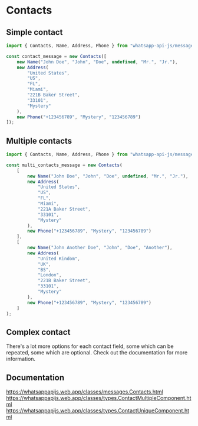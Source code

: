 # Contacts

## Simple contact

```ts
import { Contacts, Name, Address, Phone } from "whatsapp-api-js/messages";

const contact_message = new Contacts([
    new Name("John Doe", "John", "Doe", undefined, "Mr.", "Jr."),
    new Address(
        "United States",
        "US",
        "FL",
        "Miami",
        "221B Baker Street",
        "33101",
        "Mystery"
    ),
    new Phone("+123456789", "Mystery", "123456789")
]);
```

## Multiple contacts

```ts
import { Contacts, Name, Address, Phone } from "whatsapp-api-js/messages";

const multi_contacts_message = new Contacts(
    [
        new Name("John Doe", "John", "Doe", undefined, "Mr.", "Jr."),
        new Address(
            "United States",
            "US",
            "FL",
            "Miami",
            "221A Baker Street",
            "33101",
            "Mystery"
        ),
        new Phone("+123456789", "Mystery", "123456789")
    ],
    [
        new Name("John Another Doe", "John", "Doe", "Another"),
        new Address(
            "United Kindom",
            "UK",
            "BS",
            "London",
            "221B Baker Street",
            "33101",
            "Mystery"
        ),
        new Phone("+123456789", "Mystery", "123456789")
    ]
);
```

## Complex contact

There's a lot more options for each contact field,
some which can be repeated, some which are optional.
Check out the documentation for more information.

## Documentation

https://whatsappapijs.web.app/classes/messages.Contacts.html
https://whatsappapijs.web.app/classes/types.ContactMultipleComponent.html
https://whatsappapijs.web.app/classes/types.ContactUniqueComponent.html
